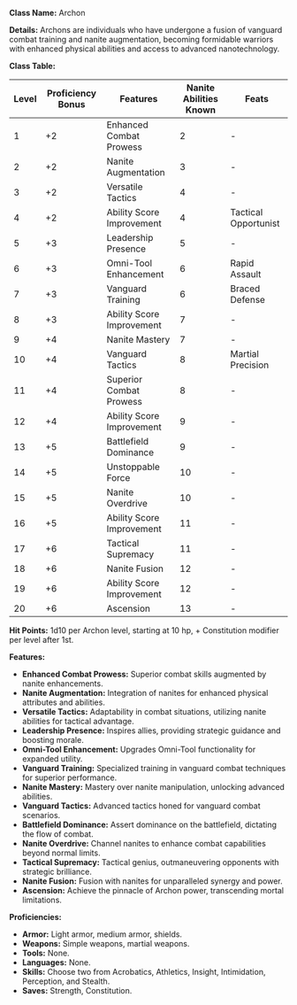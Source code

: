 **Class Name:** Archon

**Details:** Archons are individuals who have undergone a fusion of vanguard combat training and nanite augmentation, becoming formidable warriors with enhanced physical abilities and access to advanced nanotechnology.

**Class Table:**

| Level | Proficiency Bonus | Features                                | Nanite Abilities Known | Feats                          |
|-------|-------------------|-----------------------------------------|------------------------|-------------------------------|
| 1     | +2                | Enhanced Combat Prowess                 | 2                      | -                             |
| 2     | +2                | Nanite Augmentation                     | 3                      | -                             |
| 3     | +2                | Versatile Tactics                       | 4                      | -                             |
| 4     | +2                | Ability Score Improvement               | 4                      | Tactical Opportunist         |
| 5     | +3                | Leadership Presence                     | 5                      | -                             |
| 6     | +3                | Omni-Tool Enhancement                   | 6                      | Rapid Assault                |
| 7     | +3                | Vanguard Training                       | 6                      | Braced Defense               |
| 8     | +3                | Ability Score Improvement               | 7                      | -                             |
| 9     | +4                | Nanite Mastery                          | 7                      | -                             |
| 10    | +4                | Vanguard Tactics                        | 8                      | Martial Precision            |
| 11    | +4                | Superior Combat Prowess                 | 8                      | -                             |
| 12    | +4                | Ability Score Improvement               | 9                      | -                             |
| 13    | +5                | Battlefield Dominance                   | 9                      | -                             |
| 14    | +5                | Unstoppable Force                       | 10                     | -                             |
| 15    | +5                | Nanite Overdrive                        | 10                     | -                             |
| 16    | +5                | Ability Score Improvement               | 11                     | -                             |
| 17    | +6                | Tactical Supremacy                      | 11                     | -                             |
| 18    | +6                | Nanite Fusion                           | 12                     | -                             |
| 19    | +6                | Ability Score Improvement               | 12                     | -                             |
| 20    | +6                | Ascension                               | 13                     | -                             |

**Hit Points:** 1d10 per Archon level, starting at 10 hp, + Constitution modifier per level after 1st.

**Features:**
- **Enhanced Combat Prowess:** Superior combat skills augmented by nanite enhancements.
- **Nanite Augmentation:** Integration of nanites for enhanced physical attributes and abilities.
- **Versatile Tactics:** Adaptability in combat situations, utilizing nanite abilities for tactical advantage.
- **Leadership Presence:** Inspires allies, providing strategic guidance and boosting morale.
- **Omni-Tool Enhancement:** Upgrades Omni-Tool functionality for expanded utility.
- **Vanguard Training:** Specialized training in vanguard combat techniques for superior performance.
- **Nanite Mastery:** Mastery over nanite manipulation, unlocking advanced abilities.
- **Vanguard Tactics:** Advanced tactics honed for vanguard combat scenarios.
- **Battlefield Dominance:** Assert dominance on the battlefield, dictating the flow of combat.
- **Nanite Overdrive:** Channel nanites to enhance combat capabilities beyond normal limits.
- **Tactical Supremacy:** Tactical genius, outmaneuvering opponents with strategic brilliance.
- **Nanite Fusion:** Fusion with nanites for unparalleled synergy and power.
- **Ascension:** Achieve the pinnacle of Archon power, transcending mortal limitations.

**Proficiencies:**
- **Armor:** Light armor, medium armor, shields.
- **Weapons:** Simple weapons, martial weapons.
- **Tools:** None.
- **Languages:** None.
- **Skills:** Choose two from Acrobatics, Athletics, Insight, Intimidation, Perception, and Stealth.
- **Saves:** Strength, Constitution.

